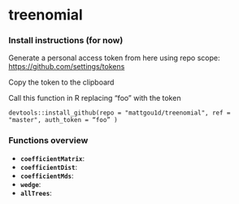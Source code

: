 # treenomial

### Install instructions (for now) 

Generate a personal access token from here using repo scope: 
https://github.com/settings/tokens

Copy the token to the clipboard 

Call this function in R replacing “foo” with the token 

```
devtools::install_github(repo = "mattgou1d/treenomial", ref = "master", auth_token = “foo” )
```

### Functions overview

* __`coefficientMatrix`__: 
* __`coefficientDist`__: 
* __`coefficientMds`__: 
* __`wedge`__: 
* __`allTrees`__: 


